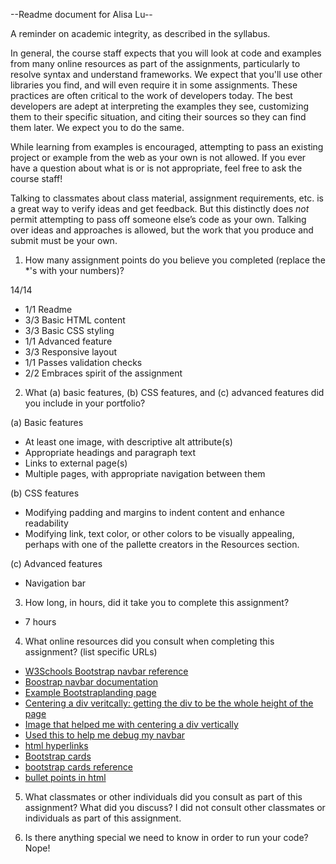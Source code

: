 --Readme document for Alisa Lu--

A reminder on academic integrity, as described in the syllabus.

In general, the course staff expects that you will look at code and examples from many online resources as part of the assignments, particularly to resolve syntax and understand frameworks. We expect that you'll use other libraries you find, and will even require it in some assignments. These practices are often critical to the work of developers today. The best developers are adept at interpreting the examples they see, customizing them to their specific situation, and citing their sources so they can find them later. We expect you to do the same.

While learning from examples is encouraged, attempting to pass an existing project or example from the web as your own is not allowed. If you ever have a question about what is or is not appropriate, feel free to ask the course staff!

Talking to classmates about class material, assignment requirements, etc. is a great way to verify ideas and get feedback. But this distinctly does *not* permit attempting to pass off someone else’s code as your own. Talking over ideas and approaches is allowed, but the work that you produce and submit must be your own.

1. How many assignment points do you believe you completed (replace the *'s with your numbers)?

14/14
- 1/1 Readme
- 3/3 Basic HTML content
- 3/3 Basic CSS styling
- 1/1 Advanced feature
- 3/3 Responsive layout
- 1/1 Passes validation checks
- 2/2 Embraces spirit of the assignment

2. What (a) basic features, (b) CSS features, and (c) advanced features did you include in your portfolio?

(a) Basic features
- At least one image, with descriptive alt attribute(s)
- Appropriate headings and paragraph text
- Links to external page(s)
- Multiple pages, with appropriate navigation between them

(b) CSS features
- Modifying padding and margins to indent content and enhance readability
- Modifying link, text color, or other colors to be visually appealing, perhaps with one of the pallette creators in the Resources section.

(c) Advanced features
- Navigation bar

3. How long, in hours, did it take you to complete this assignment?
- 7 hours

4. What online resources did you consult when completing this assignment? (list specific URLs)
- [W3Schools Bootstrap navbar reference](https://www.w3schools.com/bootstrap/bootstrap_navbar.asp)
- [Boostrap navbar documentation](https://getbootstrap.com/docs/4.3/components/navbar/)
- [Example Bootstraplanding page](https://getbootstrap.com/docs/4.0/examples/cover/#)
- [Centering a div veritcally: getting the div to be the whole height of the page](https://stackoverflow.com/questions/59036453/how-to-extend-a-div-to-fill-the-whole-page)
- [Image that helped me with centering a div vertically](https://www.freecodecamp.org/news/content/images/2020/08/centering-css-tweet.jpeg)
- [Used this to help me debug my navbar](https://stackoverflow.com/questions/55297014/toggle-menu-disappears-instantly)
- [html hyperlinks](https://www.w3schools.com/html/html_links.asp)
- [Bootstrap cards](https://getbootstrap.com/docs/4.0/components/card/)
- [bootstrap cards reference](https://getbootstrap.com/docs/4.0/layout/grid/)
- [bullet points in html](https://resource-centre.net/html5-tutorials/bullet-point-lists/)


5. What classmates or other individuals did you consult as part of this assignment? What did you discuss?
I did not consult other classmates or individuals as part of this assignment.

6. Is there anything special we need to know in order to run your code?
Nope!
